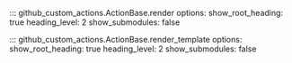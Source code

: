 ::: github_custom_actions.ActionBase.render
    options:
      show_root_heading: true
      heading_level: 2
      show_submodules: false

::: github_custom_actions.ActionBase.render_template
    options:
      show_root_heading: true
      heading_level: 2
      show_submodules: false
